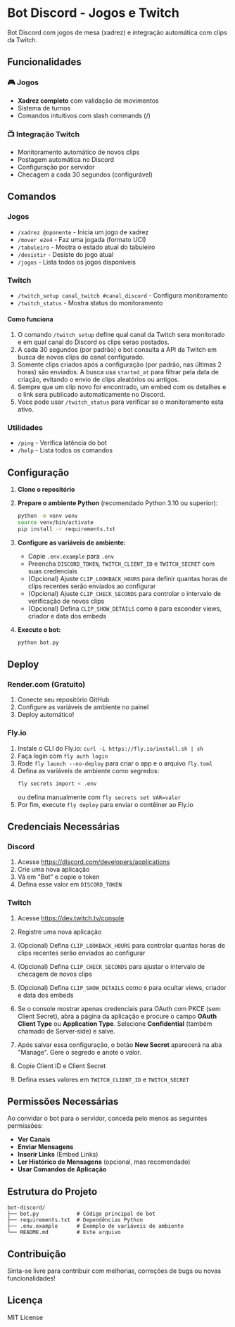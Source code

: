 # Bot Discord - Jogos e Twitch

Bot Discord com jogos de mesa (xadrez) e integração automática com clips da Twitch.

## Funcionalidades

### 🎮 Jogos
- **Xadrez completo** com validação de movimentos
- Sistema de turnos
- Comandos intuitivos com slash commands (/)

### 📺 Integração Twitch
- Monitoramento automático de novos clips
- Postagem automática no Discord
- Configuração por servidor
- Checagem a cada 30 segundos (configurável)

## Comandos

### Jogos
- `/xadrez @oponente` - Inicia um jogo de xadrez
- `/mover e2e4` - Faz uma jogada (formato UCI)
- `/tabuleiro` - Mostra o estado atual do tabuleiro
- `/desistir` - Desiste do jogo atual
- `/jogos` - Lista todos os jogos disponíveis

### Twitch
- `/twitch_setup canal_twitch #canal_discord` - Configura monitoramento
- `/twitch_status` - Mostra status do monitoramento

#### Como funciona
1. O comando `/twitch_setup` define qual canal da Twitch sera monitorado e em qual canal do Discord os clips serao postados.
2. A cada 30 segundos (por padrão) o bot consulta a API da Twitch em busca de novos clips do canal configurado.
3. Somente clips criados após a configuração (por padrão, nas últimas 2 horas) são enviados. A busca usa `started_at` para filtrar pela data de criação, evitando o envio de clips aleatórios ou antigos.
4. Sempre que um clip novo for encontrado, um embed com os detalhes e o link sera publicado automaticamente no Discord.
5. Voce pode usar `/twitch_status` para verificar se o monitoramento esta ativo.

### Utilidades
- `/ping` - Verifica latência do bot
- `/help` - Lista todos os comandos

## Configuração

1. **Clone o repositório**
2. **Prepare o ambiente Python** (recomendado Python 3.10 ou superior):
   ```bash
   python -m venv venv
   source venv/bin/activate
   pip install -r requirements.txt
   ```

3. **Configure as variáveis de ambiente:**
   - Copie `.env.example` para `.env`
   - Preencha `DISCORD_TOKEN`, `TWITCH_CLIENT_ID` e `TWITCH_SECRET` com suas credenciais
   - (Opcional) Ajuste `CLIP_LOOKBACK_HOURS` para definir quantas horas de clips recentes serão enviados ao configurar
   - (Opcional) Ajuste `CLIP_CHECK_SECONDS` para controlar o intervalo de verificação de novos clips
   - (Opcional) Defina `CLIP_SHOW_DETAILS` como `0` para esconder views, criador e data dos embeds

4. **Execute o bot:**
   ```bash
   python bot.py
   ```

## Deploy

### Render.com (Gratuito)
1. Conecte seu repositório GitHub
2. Configure as variáveis de ambiente no painel
3. Deploy automático!

### Fly.io
1. Instale o CLI do Fly.io: `curl -L https://fly.io/install.sh | sh`
2. Faça login com `fly auth login`
3. Rode `fly launch --no-deploy` para criar o app e o arquivo `fly.toml`
4. Defina as variáveis de ambiente como segredos:
   ```bash
   fly secrets import < .env
   ```
   ou defina manualmente com `fly secrets set VAR=valor`
5. Por fim, execute `fly deploy` para enviar o contêiner ao Fly.io

## Credenciais Necessárias

### Discord
1. Acesse https://discord.com/developers/applications
2. Crie uma nova aplicação
3. Vá em "Bot" e copie o token
4. Defina esse valor em `DISCORD_TOKEN`

### Twitch
1. Acesse https://dev.twitch.tv/console
2. Registre uma nova aplicação
6. (Opcional) Defina `CLIP_LOOKBACK_HOURS` para controlar quantas horas de clips recentes serão enviados ao configurar
7. (Opcional) Defina `CLIP_CHECK_SECONDS` para ajustar o intervalo de checagem de novos clips
8. (Opcional) Defina `CLIP_SHOW_DETAILS` como `0` para ocultar views, criador e data dos embeds

3. Se o console mostrar apenas credenciais para OAuth com PKCE (sem Client Secret), abra a página da aplicação e procure o campo **OAuth Client Type** ou **Application Type**. Selecione **Confidential** (também chamado de Server‑side) e salve.
4. Após salvar essa configuração, o botão **New Secret** aparecerá na aba "Manage". Gere o segredo e anote o valor.
5. Copie Client ID e Client Secret
6. Defina esses valores em `TWITCH_CLIENT_ID` e `TWITCH_SECRET`



## Permissões Necessárias

Ao convidar o bot para o servidor, conceda pelo menos as seguintes permissões:
- **Ver Canais**
- **Enviar Mensagens**
- **Inserir Links** (Embed Links)
- **Ler Histórico de Mensagens** (opcional, mas recomendado)
- **Usar Comandos de Aplicação**


## Estrutura do Projeto

```
bot-discord/
├── bot.py            # Código principal do bot
├── requirements.txt  # Dependências Python
├── .env.example      # Exemplo de variáveis de ambiente
└── README.md         # Este arquivo
```

## Contribuição

Sinta-se livre para contribuir com melhorias, correções de bugs ou novas funcionalidades!

## Licença

MIT License
